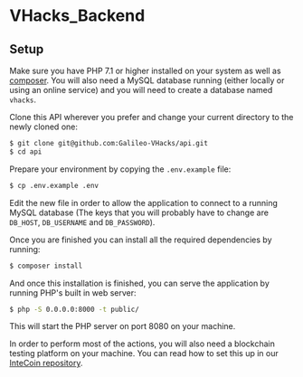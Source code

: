 # VHacks_Backend

## Setup

Make sure you have PHP 7.1 or higher installed on your system as well as [composer](https://getcomposer.org). You will also need a MySQL database running (either locally or using an online service) and you will need to create a database named `vhacks`.

Clone this API wherever you prefer and change your current directory to the newly cloned one:

```sh
$ git clone git@github.com:Galileo-VHacks/api.git
$ cd api
```

Prepare your environment by copying the `.env.example` file:

```sh
$ cp .env.example .env
```

Edit the new file in order to allow the application to connect to a running MySQL database (The keys that you will probably have to change are `DB_HOST`, `DB_USERNAME` and `DB_PASSWORD`).

Once you are finished you can install all the required dependencies by running:

```sh
$ composer install
```

And once this installation is finished, you can serve the application by running PHP's built in web server:

```sh
$ php -S 0.0.0.0:8000 -t public/
```

This will start the PHP server on port 8080 on your machine.

In order to perform most of the actions, you will also need a blockchain testing platform on your machine. You can read how to set this up in our [InteCoin repository](https://github.com/Galileo-VHacks/InteCoin).

